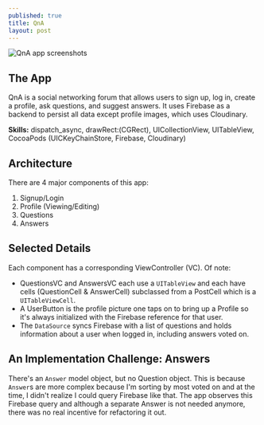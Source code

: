 ```yaml
---
published: true
title: QnA
layout: post
---
```

![QnA app screenshots](http://drjackl.github.io/qna.png)

## The App
QnA is a social networking forum that allows users to sign up, log in, create a profile, ask questions, and suggest answers. It uses Firebase as a backend to persist all data except profile images, which uses Cloudinary.

**Skills:** dispatch_async, drawRect:(CGRect), UICollectionView, UITableView, CocoaPods (UICKeyChainStore, Firebase, Cloudinary)

## Architecture
There are 4 major components of this app:

1. Signup/Login
2. Profile (Viewing/Editing)
3. Questions
4. Answers

## Selected Details 
Each component has a corresponding ViewController (VC). Of note:

- QuestionsVC and AnswersVC each use a `UITableView` and each have cells (QuestionCell & AnswerCell) subclassed from a PostCell which is a `UITableViewCell`.
- A UserButton is the profile picture one taps on to bring up a Profile so it's always initialized with the Firebase reference for that user.
- The `DataSource` syncs Firebase with a list of questions and holds information about a user when logged in, including answers voted on.

## An Implementation Challenge: Answers
There's an `Answer` model object, but no Question object. This is because `Answer`s are more complex because I'm sorting by most voted on and at the time, I didn't realize I could query Firebase like that. The app observes this Firebase query and although a separate Answer is not needed anymore, there was no real incentive for refactoring it out.